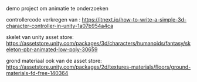 
demo project om animatie te onderzoeken

controllercode verkregen van : https://itnext.io/how-to-write-a-simple-3d-character-controller-in-unity-1a07b954a4ca

skelet van unity asset store: https://assetstore.unity.com/packages/3d/characters/humanoids/fantasy/skeleton-pbr-animated-low-poly-30659

grond materiaal ook van de asset store: https://assetstore.unity.com/packages/2d/textures-materials/floors/ground-materials-fd-free-140364